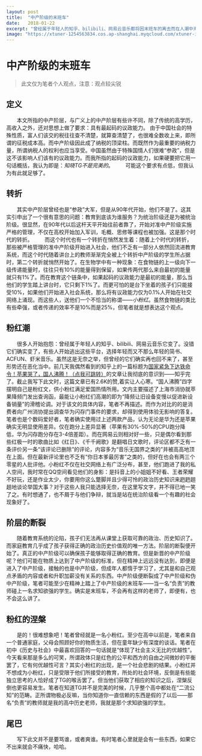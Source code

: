 ```yaml
---
layout: post
title:  "中产阶级的末班车"
date:   2018-01-22
excerpt: "曾经属于年轻人的知乎、bilibili、网易云音乐都将因末班车的离去而在人潮中淹没"
image: "https://xtuner-1254563834.cos.ap-shanghai.myqcloud.com/xtuner-img/%E6%9C%AB%E7%8F%AD%E8%BD%A6.jpeg"
---
```


# 中产阶级的末班车

>此文仅为笔者个人观点，注意：观点较尖锐

## 定义

&emsp;&emsp;本文所指的中产阶层，与广义上的中产阶层有些许不同，除了传统的高学历，高收入之外，还对思想上做了要求：具有最起码的议政能力。
由于中国社会的特殊性质，富人们该交的税往往查不清楚，就算查清楚了，也很难全数收上来，即所谓的征税成本高。而中产阶级因此成了纳税的顶梁柱。而既然作为最重要的纳税力量，所谓纳税人的权利也应当享受。中国虽然由于特殊国情人们很难“参政”，但是这不该影响人们该有的议政能力。而我所指的起码的议政能力，如果硬要把它用一句话概括，我认为即是：*知晓TG不是完美的*。
&emsp;&emsp;可能这个要求有点低，但我认为有此就足够了。

## 转折

&emsp;&emsp;其实中产阶层曾经也是“参政”大军，但是从90年代开始，他们不是了。这其实引申出了一个很有意思的问题：教育到底该为谁服务？为统治阶级还是为被统治阶级。很显然，在90年代以后这杆天平开始往前者靠了，开始对准中产阶级实施严格的管理，不仅在高校开始加入军训，毛概、思修等课程也被加强。这是那个时代的转折。
&emsp;&emsp;而这个时代也有一个转折在悄然发生着：随着上个时代的转折，那些被严格管理的准中产阶级开始进入社会，他们不乏有一部分人依然回流进教育系统，而这个时代随着讲台上的教师渐渐完全被上个转折中产阶级的学生所占据时，第二个转折就悄然开始了。在生物学中有一种现象：在食物链的上一级向下一级传递能量时，往往只有10%的能量得到保留，如果传两代那么来自最初的能量就只有1%了。而在教育这个链条中，如果起码的议政能力是最初的能量，那么当他们的学生踏上讲台时，它只剩下1%了。而更可怕的是台下坐着的孩子们只能接受10%，如果他们开始进入社会系统，那么将有议政能力仅为0.1%人开始在社交网络上涌现。而这些人，送他们一个不恰当的称谓——*小粉红*。虽然食物链的类比有些牵强，或者传递的效率不是10%而是25%，但笔者就是想表达这个观点。

## 粉红潮

&emsp;&emsp;很多人开始抱怨：曾经属于年轻人的知乎、bilibili、网易云音乐它变了。没错它们确实变了，有些人开始逃出这些平台，选择年轻而又不那么年轻的简书、ACFUN、虾米音乐。虽然这是无奈之举，但曾经的它们确实再也回不来了，甚至形势还在恶化当中。前几天我偶然看到的知乎上的一篇标题为[国家紧急下达铁命令！苹果哭了，国人沸腾！（点我可跳转）](https://zhuanlan.zhihu.com/p/33136269)的文章让我彻底的意识到——知乎完了。截止我写下此文时，这篇文章已有2.6K的赞,着实让人心寒。“国人沸腾”四字摆明自己是粉红文，供小粉红满足爱国热情所用。文内主要描述了上海市消协就苹果降频门发出查询函，最能让小粉红们高潮的即为“降频让旧设备变慢以促进新设备销量”的滑稽论调。对于该文的具体内容，笔者不再描述。而作为对比的的是消费者向广州消协提出调查华为闪存门事件的要求，却得到使用体验无影响的答复。笔者也是个数码爱好者，笔者确实使用过上述两款产品，认为无论是华为还是苹果确实无明显使用差异。仅在跑分上差异显著（苹果有30%-50%的CPU跑分降低，华为闪存跑分存在3-4倍差距）。而在网易云则相对好一些，只是偶尔看到那些红极一时的歌曲比如《红日》、《千千阙歌》是翻唱日文歌时，评论区都不乏有一条评价另一条“该评论已删除”的评论，内容多为“音乐无国界之类的”并被高高地顶在上面。但在最新评论里也不乏有“你日本爹最厉害”之类的，但好在也会有两三个零星的人批评他。小粉红不仅在社交网络上有广泛分布，甚至，他们跑进了我的私人空间，我时常在QQ空间看见他们的身影：是抖音上的小姐姐不好看、王者荣耀不好玩，还是作业太少，你要用你这么蹩脚并且少得可怜的政治历史知识来趔趔趄趄地谈论举国大事？对于这些人我只能选择无奈，在这里写文字，并不得已地一笑了之。有时想通了，也不屑于与他们争辩，就当是站在统治阶级看一个有趣的社会现象好了。

## 阶层的断裂

&emsp;&emsp;随着教育系统的沦陷，孩子们无法再从课堂上获取可靠的政治、历史知识了。而家庭教育几乎成了孩子获得正确的政治历史价值观的唯一方法。阶层的断裂便开始了。真正的中产阶级可以确保孩子能够取得正确的教育。但是新晋的中产阶级呢？他们可能在物质上达到了中产阶级的标准，但在精神上远远没有达到，即便是进入了中产阶级，接触的也是中产阶级，但成年人都惰于学习了，尤其是和自己观点矛盾的内容或者和升职加薪没有关系的东西。中产阶级便断裂成了中产阶级和伪中产阶级，笔者可能至少在精神上踏上了中产阶级的末班车——当一名“负责”的教师碰上一名求知欲强的学生。确实是末班车，不会再有这样的老师了，即便有，也不会这么讲了。

## 粉红的涅槃

&emsp;&emsp;是的！很难想象吧！笔者曾经就是一名小粉红。至少在高中以前是，笔者来自一个普通家庭，父母会照顾好你的物质生活，但在童年缺少有深度的谈话。笔者在初中《历史与社会》中最喜欢回答的一句话就是“体现了社会主义无比的优越性”。今天看来那是多么的可笑，所谓政体只是红色的公平和西方的自由之间微妙的平衡罢了，它有何优越性可言？其实小粉红的出现，是一个社会悲剧的结果。小粉红并不想成为小粉红，只是受限于他们所接受的教育，所处的社会环境，反倒是有些能独立思考的人恰好成了TG的喉舌罢了。但当他们获取了相应的知识之后，涅槃反倒也更容易发生。笔者在知道TG并不是完美的时候，几乎整个高中都处在“二流公知”的范畴。正所谓物极必反嘛，当你知道你一直信赖的东西是假的了以后——那名“负责”的教师就是我的高中历史老师，我就是那个求知欲强的学生。

## 尾巴

&emsp;&emsp;写下此文并不是要骂谁，或者爽谁。有时笔者心里就是会有一些东西，如果它不出来就会不痛快，哈哈。